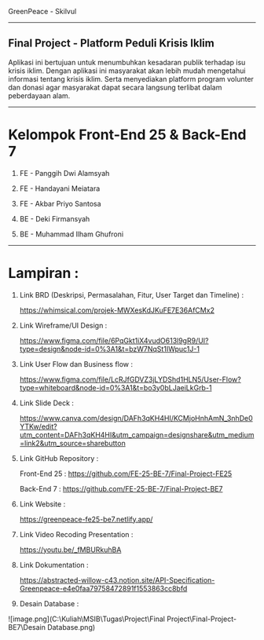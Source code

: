  GreenPeace - Skilvul

---

## Final Project - Platform Peduli Krisis Iklim

Aplikasi ini bertujuan untuk menumbuhkan kesadaran publik terhadap isu krisis iklim. Dengan aplikasi ini masyarakat akan lebih mudah mengetahui informasi tentang krisis iklim. Serta menyediakan platform program volunter dan donasi agar masyarakat dapat secara langsung terlibat dalam peberdayaan alam.

---

# Kelompok Front-End 25 & Back-End 7

1. FE - Panggih Dwi Alamsyah

2. FE - Handayani Meiatara

3. FE - Akbar Priyo Santosa

4. BE - Deki Firmansyah

5. BE - Muhammad Ilham Ghufroni

---

# Lampiran :

1. Link BRD (Deskripsi, Permasalahan, Fitur, User Target dan Timeline) :

   https://whimsical.com/projek-MWXesKdJKuFE7E36AfCMx2

2. Link Wireframe/UI Design :

   https://www.figma.com/file/6PqGkt1iX4vudO613l9gR9/UI?type=design&node-id=0%3A1&t=bzW7NqSt1IWpuc1J-1

3. Link User Flow dan Business flow :

   https://www.figma.com/file/LcRJfGDVZ3jLYDShd1HLN5/User-Flow?type=whiteboard&node-id=0%3A1&t=bo3y0bLJaeiLkGrb-1

4. Link Slide Deck :

   https://www.canva.com/design/DAFh3qKH4HI/KCMjoHnhAmN_3nhDe0YTKw/edit?utm_content=DAFh3qKH4HI&utm_campaign=designshare&utm_medium=link2&utm_source=sharebutton

5. Link GitHub Repository :

   Front-End 25 : https://github.com/FE-25-BE-7/Final-Project-FE25

   Back-End 7 : https://github.com/FE-25-BE-7/Final-Project-BE7

6. Link Website :

   https://greenpeace-fe25-be7.netlify.app/

7. Link Video Recoding Presentation :

   https://youtu.be/_fMBURkuhBA

8. Link Dokumentation :

   https://abstracted-willow-c43.notion.site/API-Specification-Greenpeace-e4e0faa79758472891f1553863cc8bfd

9. Desain Database :

![image.png](C:\Kuliah\MSIB\Tugas\Project\Final Project\Final-Project-BE7\Desain Database.png)
